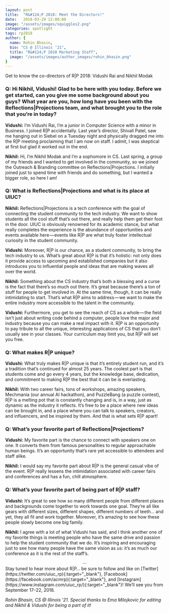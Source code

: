 ```yaml
---
layout: post
title:  "R&#124;P 2018: Meet the Directors!"
date:   2018-03-29 12:00:00
image: "/assets/images/squiggles2.png"
categories: spotlight
tags: rp2018
author: { 
  name: Rohin Bhasin, 
  bio: "CS @ Illinois ’21",
  title: "R&#124;P 2018 Marketing Staff",
  image: "/assets/images/author_images/rohin_bhasin.png"
}
---
```

Get to know the co-directors of R&#124;P 2018: Vidushi Rai and Nikhil Modak  

### Q: Hi Nikhil, Vidushi! Glad to be here with you today. Before we get started, can you give me some background about you guys? What year are you, how long have you been with the Reflections&#124;Projections team, and what brought you to the role that you’re in today?

**Vidushi:** I’m Vidushi Rai, I’m a junior in Computer Science with a minor in Business. I joined R&#124;P accidentally. Last year’s director, Shivali Patel, saw me hanging out in Siebel on a Tuesday night and physically dragged me into the R&#124;P meeting proclaiming that I am now on staff. I admit, I was skeptical at first but glad it worked out in the end.

**Nikhil:** Hi, I’m Nikhil Modak and I’m a sophomore in CS. Last spring, a group of my friends and I wanted to get involved in the community, so we joined the Outreach & Branding committee on Reflections&#124;Projections. I initially joined just to spend time with friends and do something, but I wanted a bigger role, so here I am!

### Q: What is Reflections&#124;Projections and what is its place at UIUC?
**Nikhil:** Reflections&#124;Projections is a tech conference with the goal of connecting the student community to the tech industry. We want to show students all the cool stuff that’s out there, and really help them get their foot in the door. UIUC is obviously renowned for its academic stance, but what really completes the experience is the abundance of opportunities and events available here — events like R&#124;P are what truly foster intellectual curiosity in the student community.

**Vidushi:** Moreover, R&#124;P is our chance, as a student community, to bring the tech industry to us. What’s great about R&#124;P is that it’s holistic: not only does it provide access to upcoming and established companies but it also introduces you to influential people and ideas that are making waves all over the world.

**Nikhil:** Something about the CS industry that’s both a blessing and a curse is the fact that there’s so much out there. It’s great because there’s a ton of stuff for people to get involved in. At the same time, though, it can be really intimidating to start. That’s what R&#124;P aims to address — we want to make the entire industry more accessible to the talent in the community.

**Vidushi:** Furthermore, you get to see the reach of CS as a whole — the field isn’t just about writing code behind a computer, people love the major and industry because you can make a real impact with it. R&#124;P is an opportunity to pay tribute to all the unique, interesting applications of CS that you don’t usually see in your classes. Your curriculum may limit you, but R&#124;P will set you free.

### Q: What makes R&#124;P unique?
**Vidushi:** What truly makes R&#124;P unique is that it’s entirely student run, and it’s a tradition that’s continued for almost 25 years. The coolest part is that students come and go every 4 years, but the knowledge base, dedication, and commitment to making R&#124;P the best that it can be is everlasting.

**Nikhil:** With two career fairs, tons of workshops, amazing speakers, Mechmania (our annual AI hackathon), and PuzzleBang (a puzzle contest), R&#124;P is a melting pot that is constantly changing and is, in a way, just as dynamic as the industry it reflects. It’s free to be a place where new ideas can be brought in, and a place where you can talk to speakers, creators, and influencers, and be inspired by them. And that is what sets R&#124;P apart!

### Q: What’s your favorite part of Reflections&#124;Projections?
**Vidushi:** My favorite part is the chance to connect with speakers one on one. It converts them from famous personalities to regular approachable human beings. It’s an opportunity that’s rare yet accessible to attendees and staff alike.

**Nikhil:** I would say my favorite part about R&#124;P is the general casual vibe of the event. R&#124;P really lessens the intimidation associated with career fairs and conferences and has a fun, chill atmosphere.

### Q: What’s your favorite part of being part of R&#124;P staff?

**Vidushi:** It’s great to see how so many different people from different places and backgrounds come together to work towards one goal. They’re all like gears with different sizes, different shapes, different numbers of teeth… and yet, they all fit and work together. Moreover, it’s amazing to see how these people slowly become one big family.

**Nikhil:** I agree with a lot of what Vidushi has said, and I think another one of my favorite things is meeting people who have the same drive and passion to help the student community that we do. It’s inspiring and encouraging just to see how many people have the same vision as us: it’s as much our conference as it is the rest of the staff’s.

<center>&middot;&middot;&middot;</center>
Stay tuned to hear more about R&#124;P… be sure to follow and like on [Twitter](https://twitter.com/uiuc_rp){:target="_blank"}, [Facebook](https://facebook.com/acmrp){:target="_blank"}, and [Instagram](https://www.instagram.com/uiuc_rp/){:target="_blank"}!   
We’ll see you from September 17–22, 2018.  

*Rohin Bhasin, CS @ Illinois ’21. Special thanks to Ema Milojkovic for editing and Nikhil & Vidushi for being a part of it!*
